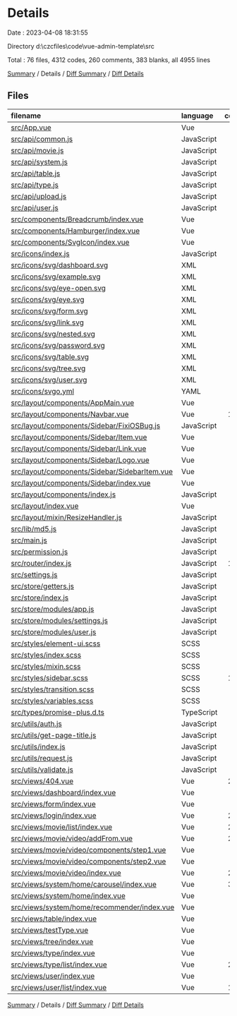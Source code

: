 # Details

Date : 2023-04-08 18:31:55

Directory d:\\czcfiles\\code\\vue-admin-template\\src

Total : 76 files,  4312 codes, 260 comments, 383 blanks, all 4955 lines

[Summary](results.md) / Details / [Diff Summary](diff.md) / [Diff Details](diff-details.md)

## Files
| filename | language | code | comment | blank | total |
| :--- | :--- | ---: | ---: | ---: | ---: |
| [src/App.vue](/src/App.vue) | Vue | 10 | 0 | 2 | 12 |
| [src/api/common.js](/src/api/common.js) | JavaScript | 7 | 0 | 1 | 8 |
| [src/api/movie.js](/src/api/movie.js) | JavaScript | 14 | 0 | 2 | 16 |
| [src/api/system.js](/src/api/system.js) | JavaScript | 33 | 0 | 5 | 38 |
| [src/api/table.js](/src/api/table.js) | JavaScript | 8 | 0 | 2 | 10 |
| [src/api/type.js](/src/api/type.js) | JavaScript | 41 | 0 | 6 | 47 |
| [src/api/upload.js](/src/api/upload.js) | JavaScript | 26 | 0 | 4 | 30 |
| [src/api/user.js](/src/api/user.js) | JavaScript | 27 | 0 | 5 | 32 |
| [src/components/Breadcrumb/index.vue](/src/components/Breadcrumb/index.vue) | Vue | 70 | 2 | 7 | 79 |
| [src/components/Hamburger/index.vue](/src/components/Hamburger/index.vue) | Vue | 41 | 0 | 4 | 45 |
| [src/components/SvgIcon/index.vue](/src/components/SvgIcon/index.vue) | Vue | 57 | 1 | 5 | 63 |
| [src/icons/index.js](/src/icons/index.js) | JavaScript | 6 | 1 | 3 | 10 |
| [src/icons/svg/dashboard.svg](/src/icons/svg/dashboard.svg) | XML | 1 | 0 | 0 | 1 |
| [src/icons/svg/example.svg](/src/icons/svg/example.svg) | XML | 1 | 0 | 0 | 1 |
| [src/icons/svg/eye-open.svg](/src/icons/svg/eye-open.svg) | XML | 1 | 0 | 0 | 1 |
| [src/icons/svg/eye.svg](/src/icons/svg/eye.svg) | XML | 1 | 0 | 0 | 1 |
| [src/icons/svg/form.svg](/src/icons/svg/form.svg) | XML | 1 | 0 | 0 | 1 |
| [src/icons/svg/link.svg](/src/icons/svg/link.svg) | XML | 1 | 0 | 0 | 1 |
| [src/icons/svg/nested.svg](/src/icons/svg/nested.svg) | XML | 1 | 0 | 0 | 1 |
| [src/icons/svg/password.svg](/src/icons/svg/password.svg) | XML | 1 | 0 | 0 | 1 |
| [src/icons/svg/table.svg](/src/icons/svg/table.svg) | XML | 1 | 0 | 0 | 1 |
| [src/icons/svg/tree.svg](/src/icons/svg/tree.svg) | XML | 1 | 0 | 0 | 1 |
| [src/icons/svg/user.svg](/src/icons/svg/user.svg) | XML | 1 | 0 | 0 | 1 |
| [src/icons/svgo.yml](/src/icons/svgo.yml) | YAML | 5 | 13 | 5 | 23 |
| [src/layout/components/AppMain.vue](/src/layout/components/AppMain.vue) | Vue | 35 | 2 | 4 | 41 |
| [src/layout/components/Navbar.vue](/src/layout/components/Navbar.vue) | Vue | 121 | 0 | 19 | 140 |
| [src/layout/components/Sidebar/FixiOSBug.js](/src/layout/components/Sidebar/FixiOSBug.js) | JavaScript | 24 | 2 | 1 | 27 |
| [src/layout/components/Sidebar/Item.vue](/src/layout/components/Sidebar/Item.vue) | Vue | 38 | 0 | 4 | 42 |
| [src/layout/components/Sidebar/Link.vue](/src/layout/components/Sidebar/Link.vue) | Vue | 41 | 0 | 3 | 44 |
| [src/layout/components/Sidebar/Logo.vue](/src/layout/components/Sidebar/Logo.vue) | Vue | 74 | 0 | 9 | 83 |
| [src/layout/components/Sidebar/SidebarItem.vue](/src/layout/components/Sidebar/SidebarItem.vue) | Vue | 83 | 6 | 7 | 96 |
| [src/layout/components/Sidebar/index.vue](/src/layout/components/Sidebar/index.vue) | Vue | 53 | 1 | 3 | 57 |
| [src/layout/components/index.js](/src/layout/components/index.js) | JavaScript | 3 | 0 | 1 | 4 |
| [src/layout/index.vue](/src/layout/index.vue) | Vue | 86 | 0 | 8 | 94 |
| [src/layout/mixin/ResizeHandler.js](/src/layout/mixin/ResizeHandler.js) | JavaScript | 40 | 2 | 4 | 46 |
| [src/lib/md5.js](/src/lib/md5.js) | JavaScript | 38 | 0 | 2 | 40 |
| [src/main.js](/src/main.js) | JavaScript | 23 | 11 | 10 | 44 |
| [src/permission.js](/src/permission.js) | JavaScript | 45 | 10 | 10 | 65 |
| [src/router/index.js](/src/router/index.js) | JavaScript | 171 | 27 | 19 | 217 |
| [src/settings.js](/src/settings.js) | JavaScript | 5 | 8 | 4 | 17 |
| [src/store/getters.js](/src/store/getters.js) | JavaScript | 8 | 0 | 1 | 9 |
| [src/store/index.js](/src/store/index.js) | JavaScript | 16 | 0 | 4 | 20 |
| [src/store/modules/app.js](/src/store/modules/app.js) | JavaScript | 44 | 0 | 5 | 49 |
| [src/store/modules/settings.js](/src/store/modules/settings.js) | JavaScript | 25 | 1 | 7 | 33 |
| [src/store/modules/user.js](/src/store/modules/user.js) | JavaScript | 81 | 4 | 13 | 98 |
| [src/styles/element-ui.scss](/src/styles/element-ui.scss) | SCSS | 35 | 5 | 10 | 50 |
| [src/styles/index.scss](/src/styles/index.scss) | SCSS | 54 | 1 | 11 | 66 |
| [src/styles/mixin.scss](/src/styles/mixin.scss) | SCSS | 24 | 0 | 5 | 29 |
| [src/styles/sidebar.scss](/src/styles/sidebar.scss) | SCSS | 180 | 6 | 41 | 227 |
| [src/styles/transition.scss](/src/styles/transition.scss) | SCSS | 35 | 4 | 10 | 49 |
| [src/styles/variables.scss](/src/styles/variables.scss) | SCSS | 18 | 3 | 5 | 26 |
| [src/types/promise-plus.d.ts](/src/types/promise-plus.d.ts) | TypeScript | 1 | 0 | 0 | 1 |
| [src/utils/auth.js](/src/utils/auth.js) | JavaScript | 11 | 0 | 5 | 16 |
| [src/utils/get-page-title.js](/src/utils/get-page-title.js) | JavaScript | 8 | 0 | 3 | 11 |
| [src/utils/index.js](/src/utils/index.js) | JavaScript | 88 | 23 | 7 | 118 |
| [src/utils/request.js](/src/utils/request.js) | JavaScript | 49 | 33 | 7 | 89 |
| [src/utils/validate.js](/src/utils/validate.js) | JavaScript | 6 | 11 | 3 | 20 |
| [src/views/404.vue](/src/views/404.vue) | Vue | 225 | 0 | 4 | 229 |
| [src/views/dashboard/index.vue](/src/views/dashboard/index.vue) | Vue | 53 | 0 | 7 | 60 |
| [src/views/form/index.vue](/src/views/form/index.vue) | Vue | 82 | 0 | 4 | 86 |
| [src/views/login/index.vue](/src/views/login/index.vue) | Vue | 216 | 3 | 25 | 244 |
| [src/views/movie/list/index.vue](/src/views/movie/list/index.vue) | Vue | 217 | 3 | 3 | 223 |
| [src/views/movie/video/addFrom.vue](/src/views/movie/video/addFrom.vue) | Vue | 265 | 24 | 6 | 295 |
| [src/views/movie/video/components/step1.vue](/src/views/movie/video/components/step1.vue) | Vue | 77 | 2 | 3 | 82 |
| [src/views/movie/video/components/step2.vue](/src/views/movie/video/components/step2.vue) | Vue | 74 | 2 | 3 | 79 |
| [src/views/movie/video/index.vue](/src/views/movie/video/index.vue) | Vue | 230 | 3 | 3 | 236 |
| [src/views/system/home/carousel/index.vue](/src/views/system/home/carousel/index.vue) | Vue | 328 | 24 | 5 | 357 |
| [src/views/system/home/index.vue](/src/views/system/home/index.vue) | Vue | 7 | 0 | 2 | 9 |
| [src/views/system/home/recommender/index.vue](/src/views/system/home/recommender/index.vue) | Vue | 0 | 0 | 1 | 1 |
| [src/views/table/index.vue](/src/views/table/index.vue) | Vue | 77 | 0 | 3 | 80 |
| [src/views/testType.vue](/src/views/testType.vue) | Vue | 23 | 0 | 1 | 24 |
| [src/views/tree/index.vue](/src/views/tree/index.vue) | Vue | 72 | 0 | 7 | 79 |
| [src/views/type/index.vue](/src/views/type/index.vue) | Vue | 7 | 0 | 1 | 8 |
| [src/views/type/list/index.vue](/src/views/type/list/index.vue) | Vue | 279 | 19 | 4 | 302 |
| [src/views/user/index.vue](/src/views/user/index.vue) | Vue | 7 | 0 | 1 | 8 |
| [src/views/user/list/index.vue](/src/views/user/list/index.vue) | Vue | 154 | 3 | 4 | 161 |

[Summary](results.md) / Details / [Diff Summary](diff.md) / [Diff Details](diff-details.md)